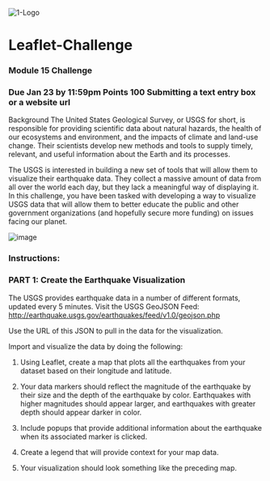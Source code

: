 ![1-Logo](https://user-images.githubusercontent.com/110074895/214097405-038929e4-6ed9-4c70-86dd-9644f46c8a71.png)


# Leaflet-Challenge
### Module 15 Challenge

### Due Jan 23 by 11:59pm Points 100 Submitting a text entry box or a website url 

Background
The United States Geological Survey, or USGS for short, is responsible for providing scientific data about natural hazards, the health of our ecosystems and environment, and the impacts of climate and land-use change. Their scientists develop new methods and tools to supply timely, relevant, and useful information about the Earth and its processes.

The USGS is interested in building a new set of tools that will allow them to visualize their earthquake data. They collect a massive amount of data from all over the world each day, but they lack a meaningful way of displaying it. In this challenge, you have been tasked with developing a way to visualize USGS data that will allow them to better educate the public and other government organizations (and hopefully secure more funding) on issues facing our planet.


![image](https://user-images.githubusercontent.com/110074895/211966871-5129582c-d23f-4495-bc8c-3da0efacad5a.png)

### Instructions:

### PART 1: Create the Earthquake Visualization
The USGS provides earthquake data in a number of different formats, updated every 5 minutes. Visit the USGS GeoJSON Feed: http://earthquake.usgs.gov/earthquakes/feed/v1.0/geojson.php

Use the URL of this JSON to pull in the data for the visualization.

Import and visualize the data by doing the following:

1) Using Leaflet, create a map that plots all the earthquakes from your dataset based on their longitude and latitude.

2) Your data markers should reflect the magnitude of the earthquake by their size and the depth of the earthquake by color. Earthquakes with higher magnitudes should appear larger, and earthquakes with greater depth should appear darker in color.

3) Include popups that provide additional information about the earthquake when its associated marker is clicked.

4) Create a legend that will provide context for your map data.

5) Your visualization should look something like the preceding map.
